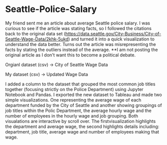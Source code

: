 # Seattle-Police-Salary

My friend sent me an article about average Seattle police salary.  I was curious to see if the article was stating facts, so I followed the citations back to the original data set (https://data.seattle.gov/City-Business/City-of-Seattle-Wage-Data/2khk-5ukd) and turned it into a quick visualization to understand the data better.  Turns out the article was misrepresenting the facts by stating the outliers instead of the average.  **I am not posting the original article as I don't want this to become a political debate.

Orgianl dataset (csv) -> City of Seattle Wage Data

My dataset (csv) -> Updated Wage Data

I added a column to the dataset that grouped the most common job titles together (focusing strictly on the Police Department) using Jupyter Notebook and Pandas.  I exported the new dataset to Tableau and made two simple visualizations.  One representing the average wage of each department funded by the City of Seattle and another showing groupings of job titles within the Polic Department, the average hourly wage and the number of employees in the hourly wage and job grouping.  Both visualations are interactive by scroll over. The firstvisualization highlights the department and average wage, the second highlights details including: department, job title, average wage and number of employees making that wage.
